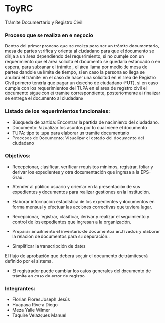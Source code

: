 # ToyRC
Trámite Documentario y Registro Civil 
### Proceso que se realiza en e negocio 
Dentro del primer proceso que se realiza para ser un trámite documentario, mesa de partes verifica y orienta al ciudadano  para que el documento se dirija a un área dependiendo del requerimiento, si no cumple con un requerimiento que el área solicita el documento se quedaría estancado o en espera, para subsanar el trámite , el área llama por medio de mesa de partes dandole un límite de tiempo, si en caso la persona no llega se anulará el trámite, en el caso de hacer una solicitud en el área de Registro Civil primero tendría que pagar un derecho de ciudadano (FUT), si en caso cumple con los requerimientos del TUPA en el area de registro civil el documento sigue con el tramite correspondiente, posteriormente al finalizar se entrega el documento al ciudadano 
### Listado de los requerimientos funcionales:
- Búsqueda de partida: Encontrar la partida de nacimiento del ciudadano. 
- Documento: Vizualizar los asuntos por lo cual viene el documento 
- TUPA: tipo te tupa para elaborar un tramite documentario 
- Procesos de Documento: Visualizar el estado del documento del ciudadano 

### Objetivos:

- Recepcionar, clasificar, verificar requisitos mínimos, registrar, foliar y derivar los expedientes y otra documentación que ingresa a la EPS-Grau.
- Atender al público usuario y orientar en la presentación de sus expedientes y documentos para realizar gestiones en la Institución.
- Elaborar información estadística de los expedientes y documentos en forma mensual y efectuar las acciones correctivas que tuviera lugar.
- Recepcionar, registrar, clasificar, derivar y realizar el seguimiento y control de los expedientes que ingresan a la organización.
- Preparar anualmente el inventario de documentos archivados y elaborar la relación de documentos para su depuración..

- Simplificar la transcripción de datos

El flujo de aprobación que deberá seguir el documento de trámiteserá definido por el sistema.

- El registrador puede cambiar los datos generales del documento de trámite en caso de error de registro

### Integrantes:
- Florian Flores Joseph Jesús
- Huapaya Rivera Diego
- Meza Yalle Wilmer
- Taquire Velazques Manuel 
